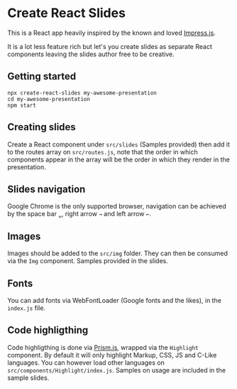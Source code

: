 # Create React Slides

This is a React app heavily inspired by the known and loved
[Impress.js](https://impress.js.org).

It is a lot less feature rich but let's you create slides as separate React
components leaving the slides author free to be creative.

## Getting started

    npx create-react-slides my-awesome-presentation
    cd my-awesome-presentation
    npm start

## Creating slides

Create a React component under `src/slides` (Samples provided) then add it to
the routes array on `src/routes.js`, note that the order in which components
appear in the array will be the order in which they render in the presentation.

## Slides navigation

Google Chrome is the only supported browser, navigation can be achieved by the
space bar `␣`, right arrow `→` and left arrow `←`.

## Images

Images should be added to the `src/img` folder. They can then be consumed via
the `Img` component. Samples provided in the slides.

## Fonts

You can add fonts via WebFontLoader (Google fonts and the likes), in the
`index.js` file.

## Code highligthing

Code highligthing is done via [Prism.js](https://prismjs.com), wrapped via the
`Highlight` component. By default it will only highlight Markup, CSS, JS and
C-Like languages. You can however load other languages on
`src/components/Highlight/index.js`. Samples on usage are included in the
sample slides.
